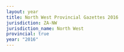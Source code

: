 ```yaml
---
layout: year
title: North West Provincial Gazettes 2016
jurisdiction: ZA-NW
jurisdiction_name: North West
provincial: true
year: "2016"
---
```

